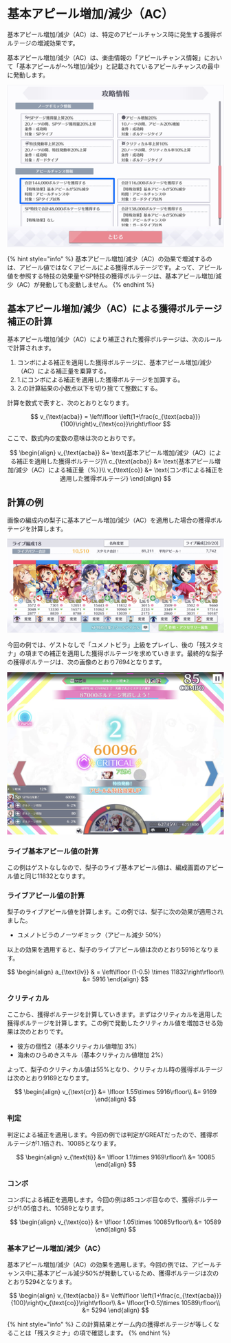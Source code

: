 # 基本アピール増加/減少（AC）

基本アピール増加/減少（AC）は、特定のアピールチャンス時に発生する獲得ボルテージの増減効果です。

基本アピール増加/減少（AC）は、楽曲情報の「アピールチャンス情報」において「基本アピールが〜%増加/減少」と記載されているアピールチャンスの最中に発動します。

![](../../.gitbook/assets/fig1-3-4a_base_appeal_increase_ac.jpg)

{% hint style="info" %}
基本アピール増加/減少（AC）の効果で増減するのは、アピール値ではなくアピールによる獲得ボルテージです。よって、アピール値を参照する特技の効果量やSP特技の獲得ボルテージは、基本アピール増加/減少（AC）が発動しても変動しません。
{% endhint %}

## 基本アピール増加/減少（AC）による獲得ボルテージ補正の計算

基本アピール増加/減少（AC）により補正された獲得ボルテージは、次のルールで計算されます。

1. コンボによる補正を適用した獲得ボルテージに、基本アピール増加/減少（AC）による補正量を乗算する。
2. 1.にコンボによる補正を適用した獲得ボルテージを加算する。
3. 2.の計算結果の小数点以下を切り捨てて整数にする。

計算を数式で表すと、次のとおりとなります。

$$
v_{\text{acba}} = \left\lfloor \left(1+\frac{c_{\text{acba}}}{100}\right)v_{\text{co}}\right\rfloor
$$

ここで、数式内の変数の意味は次のとおりです。

$$
\begin{align}
  v_{\text{acba}}  &= \text{基本アピール増加/減少（AC）による補正を適用した獲得ボルテージ}\\
  c_{\text{acba}} &= \text{基本アピール増加/減少（AC）による補正量（%）}\\
  v_{\text{co}} &= \text{コンボによる補正を適用した獲得ボルテージ}
\end{align}
$$

## 計算の例

画像の編成内の梨子に基本アピール増加/減少（AC）を適用した場合の獲得ボルテージを計算します。

![](../../.gitbook/assets/fig1-3-4a_base_appeal_increase_calc.jpg)

今回の例では、ゲストなしで「ユメノトビラ」上級をプレイし、後の「残スタミナ」の項までの補正を適用した獲得ボルテージを求めていきます。最終的な梨子の獲得ボルテージは、次の画像のとおり7694となります。

![](../../.gitbook/assets/fig1-3-10a_stamina_calc.jpg)

### ライブ基本アピール値の計算

この例はゲストなしなので、梨子のライブ基本アピール値は、編成画面のアピール値と同じ11832となります。

### ライブアピール値の計算

梨子のライブアピール値を計算します。この例では、梨子に次の効果が適用されました。

* ユメノトビラのノーツギミック（アピール減少 50%）

以上の効果を適用すると、梨子のライブアピール値は次のとおり5916となります。

$$
\begin{align}
a_{\text{lv}} & = \left\lfloor (1-0.5) \times 11832\right\rfloor\\
 &= 5916
\end{align}
$$

### クリティカル

ここから、獲得ボルテージを計算していきます。まずはクリティカルを適用した獲得ボルテージを計算します。この例で発動したクリティカル値を増加させる効果は次のとおりです。

* 彼方の個性2（基本クリティカル値増加 3%）
* 海未のひらめきスキル（基本クリティカル値増加 2%）

よって、梨子のクリティカル値は55%となり、クリティカル時の獲得ボルテージは次のとおり9169となります。

$$
\begin{align}
v_{\text{cr}} &= \lfloor 1.55\times 5916\rfloor\\
&= 9169
\end{align}
$$

### 判定

判定による補正を適用します。今回の例では判定がGREATだったので、獲得ボルテージが1.1倍され、10085となります。

$$
\begin{align}
v_{\text{ti}} &= \lfloor 1.1\times 9169\rfloor\\
&= 10085
\end{align}
$$

### コンボ

コンボによる補正を適用します。今回の例は85コンボ目なので、獲得ボルテージが1.05倍され、10589となります。

$$
\begin{align}
v_{\text{co}} &= \lfloor 1.05\times 10085\rfloor\\
&= 10589
\end{align}
$$

### 基本アピール増加/減少（AC）

基本アピール増加/減少（AC）の効果を適用します。今回の例では、アピールチャンス中に基本アピール減少50%が発動しているため、獲得ボルテージは次のとおり5294となります。

$$
\begin{align}
v_{\text{acba}} &= \left\lfloor \left(1+\frac{c_{\text{acba}}}{100}\right)v_{\text{co}}\right\rfloor\\
&= \lfloor(1-0.5)\times 10589\rfloor\\
&= 5294
\end{align}
$$

{% hint style="info" %}
この計算結果とゲーム内の獲得ボルテージが等しくなることは「残スタミナ」の項で確認します。
{% endhint %}

